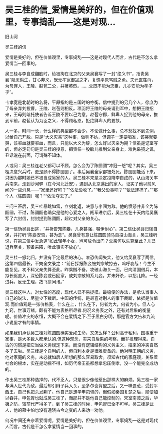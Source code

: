 # 吴三桂的信_爱情是美好的，但在价值观里，专事捣乱——这是对现...

旧山河

吴三桂的信

爱情是美好的，但在价值观里，专事捣乱——这是对现代人而言，古代是不怎么拿爱情当一回事的。

吴三桂与李自成翻脸时，给被拘在北京的父亲吴襄写了一封“绝义书”，指责吴襄“隐忍偷生，甘心非义，既无孝宽御寇之才，复愧平原骂贼之勇。夫元直荏苒，为母罪人，王陵、赵苞二公，并著英烈。……父既不能为忠臣，儿亦安能为孝子乎”。

韦孝宽是北朝时的名将，平原指的是三国时的祢衡。信中提到的另几个人，徐庶为了母亲弃刘投曹，王陵、赵苞则相反。项羽将王陵的母亲请到军中，想把王陵招来，王母则暗托使者告诉王陵不要以己为意。赵苞守郡，鲜卑人捉到他的母亲，推到军前，赵苞认为为臣之义，不得顾私恩，拒绝鲜卑人的要挟。

人一多，时间一长，什么样的典型都不会少。不论做什么事，总不愁找不到先例，以给自己开脱。只是“大义灭亲”这种事，做则不妨，但调子一定要唱准，该哭就要哭，该呕血就要呕血，而且，只能以大义为辞，怎么好以灭亲为期？信虽是记室写的，但必定句句是吴三桂的授意，把责任一股脑儿推到父亲身上，难免枭獍之讥，丑话说在前面，可谓殊不知体。

人或问：吴三桂连老父都可以不顾，怎么会为了陈圆圆“冲冠一怒”呢？其实，吴三桂决意兴兵时，更是顾不得陈圆圆了。事后吴襄全家都被处死，陈圆圆能活下来，只因为那时她已不被当成吴家的人。吴三桂本来是决定投降李自成的，从山海关率兵南来，走到沙河驿（在今河北迁安），遇到从北京逃出的家人，证实了他以前风闻的一些消息——“家里还好吧？”“依法没收了。”“我父没事吧？”“依法逮捕了。”“那个人（陈圆圆）呢？”“依法夺去了。”

三问三答后，吴三桂暴跳如雷，立刻北返，决意与李闯为敌。他的愤怒并非全为陈圆圆，不过，陈圆圆也确实是他的心爱之人。闯军进京后，吴三桂在十天内给吴襄写了六封信，封封提到陈圆圆，超过对父亲的关心。

第一信劝吴襄出逃，“并祈告知陈妾，儿身甚强，嘱伊耐心”。第二信让吴襄归降自保，并打听“陈妾安否，甚为念”。吴襄曾有意让陈圆圆骑马自投山海关，吴三桂听说，在第三信中发急道“如此轻年小女，岂可放令出门？父亲何以失算至此？儿已退兵至关，预备来降，唯此事实不放心”。

吴三桂一怒北归，并没有下定最后的决心。唯恐传闻失实，他又给吴襄写了两信。这第四信最长，不妨全文录之：“前日探报陈妾被刘宗敏掠去，呜呼哀哉！今生不能复见。初不料父亲失算至此。昨乘贼不备，攻破山海关一面，已向清国借兵，本拟长驱直入，深恐陈妾或已回家，或刘宗敏知系儿妾，并未奸杀，以招儿降。一经进兵，反无生理，故飞禀问讯。”

吴三桂这种人，对女性的态度，现代人已不易捉摸。最稳便的办法，是承认当事人自己的说法，尽量少下裁断。中国的传统，是最喜对别人的事下裁断，依据是价值观.而价值观是一张价格表，什么在上，什么在下，何者为大，何者为小。但人心九窍，世事万绪，颇有不能为表格所尽者.何况义务表之外，还有对后果的衡量呢。价值冲突的永恒，大概不会在爱情之下.至于黑白分明，那是官方文告和九流小说里才有的事情。

如果我们承认吴三桂对陈圆圆确实爱如生命，又怎么样？公利高于私利，国事重于家事，是大多数人都承认的.但这种观念，实来自后果的考察，而非推理得来。自古的习惯是把它当做义务规定下来，而没有逻辑结构的义务主义，招来的冲突自然多了去啦。吴三桂是个自利的人，但自利本身是很难责备的。他对明王朝的义务，他对家庭的义务，未必就如后人所想的那么容易取舍。须知古代的家庭观，关系着社会的根本，实在是动摇不得，如历代帝王虽都想拿忠压倒孝，没一个能完全成功的。

作出吴三桂那种选择的，代不乏人，只是很少像他惹出那样大的麻烦。吴三桂一家与满人世代为敌，最后却引辫子兵入关，至多尔衮背盟之后，又一味畏葸，受封平西王，自己也把头发剃了。他自己是想学申包胥的，但假如秦国复楚之后，顺便加以吞并，申包胥也就成吴三桂了，而那并不是他自己能控制的。宋室南渡之后，华夷之防，较前代严得多了，到了吴三桂的时候，申包胥已全不可学。吴三桂是武人，他的幕中怕也没有通晓古今之变的人来劝一劝他。

何况中间还夹杂着爱情呢。爱情是美好的，但在价值观里，专事捣乱—这是对现代人而言，古代是不怎么拿爱情当一回事的。